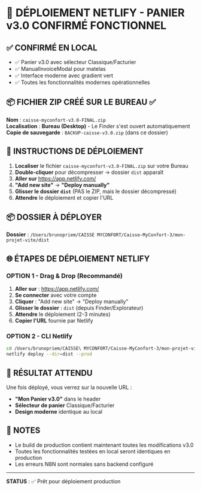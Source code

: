 
# 🚀 DÉPLOIEMENT NETLIFY - PANIER v3.0 CONFIRMÉ FONCTIONNEL

## ✅ CONFIRMÉ EN LOCAL
- ✅ Panier v3.0 avec sélecteur Classique/Facturier
- ✅ ManualInvoiceModal pour matelas
- ✅ Interface moderne avec gradient vert
- ✅ Toutes les fonctionnalités modernes opérationnelles

## 📦 FICHIER ZIP CRÉÉ SUR LE BUREAU ✅
**Nom** : `caisse-myconfort-v3.0-FINAL.zip`  
**Localisation** : **Bureau (Desktop)** - Le Finder s'est ouvert automatiquement  
**Copie de sauvegarde** : `BACKUP-caisse-v3.0.zip` (dans ce dossier)

## 🚀 INSTRUCTIONS DE DÉPLOIEMENT
1. **Localiser** le fichier `caisse-myconfort-v3.0-FINAL.zip` sur votre Bureau
2. **Double-cliquer** pour décompresser → dossier `dist` apparaît
3. **Aller sur** https://app.netlify.com/
4. **"Add new site"** → **"Deploy manually"** 
5. **Glisser le dossier `dist`** (PAS le ZIP, mais le dossier décompressé)
6. **Attendre** le déploiement et copier l'URL

## 📦 DOSSIER À DÉPLOYER
**Dossier** : `/Users/brunopriem/CAISSE MYCONFORT/Caisse-MyConfort-3/mon-projet-vite/dist`

## 🌐 ÉTAPES DE DÉPLOIEMENT NETLIFY

### OPTION 1 - Drag & Drop (Recommandé)
1. **Aller sur** : https://app.netlify.com/
2. **Se connecter** avec votre compte
3. **Cliquer** : "Add new site" → "Deploy manually"
4. **Glisser le dossier** : `dist` (depuis Finder/Explorateur)
5. **Attendre** le déploiement (2-3 minutes)
6. **Copier l'URL** fournie par Netlify

### OPTION 2 - CLI Netlify
```bash
cd /Users/brunopriem/CAISSE\ MYCONFORT/Caisse-MyConfort-3/mon-projet-vite
netlify deploy --dir=dist --prod
```

## 🎯 RÉSULTAT ATTENDU
Une fois déployé, vous verrez sur la nouvelle URL :
- **"Mon Panier v3.0"** dans le header
- **Sélecteur de panier** Classique/Facturier
- **Design moderne** identique au local

## 📝 NOTES
- Le build de production contient maintenant toutes les modifications v3.0
- Toutes les fonctionnalités testées en local seront identiques en production
- Les erreurs N8N sont normales sans backend configuré

---
**STATUS** : ✅ Prêt pour déploiement production
